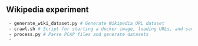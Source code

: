 ## Wikipedia experiment

```bash
 - generate_wiki_dataset.py # Generate Wikipedia URL dataset
 - crawl.sh # Script for starting a docker image, loading URLs, and saving PCAP files
 - process.py # Parse PCAP files and generate datasets
 -
```
